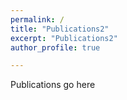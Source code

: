 ```yaml
---
permalink: /
title: "Publications2"
excerpt: "Publications2"
author_profile: true

---
```


Publications go here
